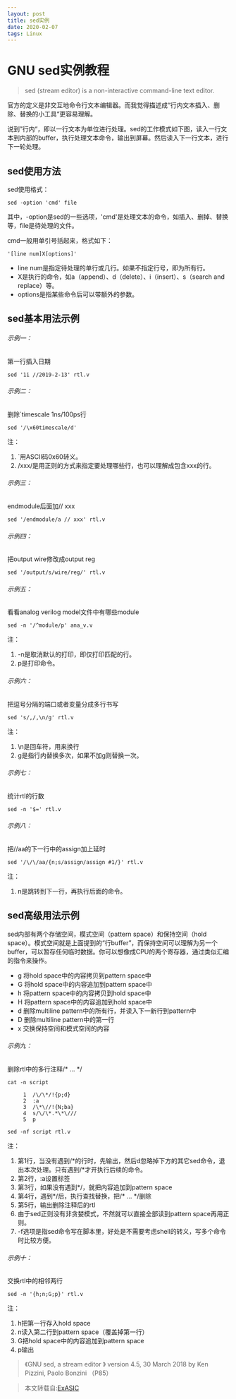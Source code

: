 ```yaml
---
layout: post
title: sed实例
date: 2020-02-07
tags: Linux
---  
```

# GNU sed实例教程

> sed (stream editor) is a non-interactive command-line text editor.

官方的定义是非交互地命令行文本编辑器。而我觉得描述成“行内文本插入、删除、替换的小工具“更容易理解。

说到”行内“，即以一行文本为单位进行处理。sed的工作模式如下图，读入一行文本到内部的buffer，执行处理文本命令，输出到屏幕。然后读入下一行文本，进行下一轮处理。

## sed使用方法

sed使用格式：
```
sed -option 'cmd' file
```

其中，-option是sed的一些选项，'cmd'是处理文本的命令，如插入、删掉、替换等，file是待处理的文件。

cmd一般用单引号括起来，格式如下：
```
'[line num]X[options]'
```

- line num是指定待处理的单行或几行。如果不指定行号，即为所有行。
- X是执行的命令，如a（append）、d（delete）、i（insert）、s（search and replace）等。
- options是指某些命令后可以带额外的参数。

## sed基本用法示例

###### 示例一：

第一行插入日期

```
sed '1i //2019-2-13' rtl.v
```

###### 示例二：

删除`timescale 1ns/100ps行

```
sed '/\x60timescale/d'
```

注：
1. `用ASCII码0x60转义。
2. /xxx/是用正则的方式来指定要处理哪些行，也可以理解成包含xxx的行。

###### 示例三：

endmodule后面加// xxx

```
sed '/endmodule/a // xxx' rtl.v
```

###### 示例四：

把output wire修改成output reg

```
sed '/output/s/wire/reg/' rtl.v
```

###### 示例五：

看看analog verilog model文件中有哪些module

```
sed -n '/^module/p' ana_v.v
```

注：
1. -n是取消默认的打印，即仅打印匹配的行。
2. p是打印命令。

###### 示例六：

把逗号分隔的端口或者变量分成多行书写

```
sed 's/,/,\n/g' rtl.v
```

注：
1. \n是回车符，用来换行
2. g是指行内替换多次，如果不加g则替换一次。

###### 示例七：

统计rtl的行数

```
sed -n '$=' rtl.v
```

###### 示例八：

把//aa的下一行中的assign加上延时

```
sed '/\/\/aa/{n;s/assign/assign #1/}' rtl.v
```

注：
1. n是跳转到下一行，再执行后面的命令。

## sed高级用法示例

sed内部有两个存储空间，模式空间（pattern space）和保持空间（hold space）。模式空间就是上面提到的“行buffer”，而保持空间可以理解为另一个buffer，可以暂存任何临时数据。你可以想像成CPU的两个寄存器，通过类似汇编的指令来操作。

- g 将hold space中的内容拷贝到pattern space中
- G 将hold space中的内容追加到pattern space中
- h 将pattern space中的内容拷贝到hold space中
- H 将pattern space中的内容追加到hold space中
- d 删除multiline pattern中的所有行，并读入下一新行到pattern中
- D 删除multiline pattern中的第一行
- x 交换保持空间和模式空间的内容

###### 示例九：

删除rtl中的多行注释/\* ... \*/

```
cat -n script

     1	/\/\*/!{p;d}
     2	:a
     3	/\*\//!{N;ba}
     4	s/\/\*.*\*\///
     5	p

sed -nf script rtl.v
```

注：
1. 第1行，当没有遇到/\*的行时，先输出，然后d忽略掉下方的其它sed命令，退出本次处理。只有遇到/\*才开执行后续的命令。
2. 第2行，:a设置标签
3. 第3行，如果没有遇到\*/，就把内容追加到pattern space
4. 第4行，遇到\*/后，执行查找替换，把/\* ... \*/删除
5. 第5行，输出删除注释后的rtl
6. 由于sed正则没有非贪婪模式，不然就可以直接全部读到pattern space再用正则。
7. -f选项是指sed命令写在脚本里，好处是不需要考虑shell的转义，写多个命令时比较方便。

###### 示例十：


交换rtl中的相邻两行

```
sed -n '{h;n;G;p}' rtl.v
```

注：
1. h把第一行存入hold space
2. n读入第二行到pattern space（覆盖掉第一行）
3. G把hold space中的内容追加到pattern space
4. p输出

> 《GNU sed, a stream editor 》  version 4.5, 30 March 2018  by Ken Pizzini, Paolo Bonzini  （P85）



> 本文转载自:[ExASIC](http://exasic.com "ExASIC")

